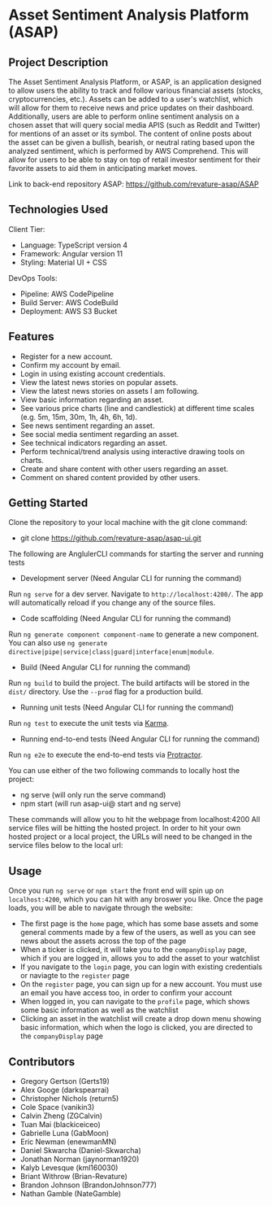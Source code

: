 # Asset Sentiment Analysis Platform (ASAP)

## Project Description

The Asset Sentiment Analysis Platform, or ASAP, is an application designed to allow users the ability to track and follow various financial assets (stocks, cryptocurrencies, etc.). Assets can be added to a user's watchlist, which will allow for them to receive news and price updates on their dashboard. Additionally, users are able to perform online sentiment analysis on a chosen asset that will query social media APIS (such as Reddit and Twitter) for mentions of an asset or its symbol. The content of online posts about the asset can be given a bullish, bearish, or neutral rating based upon the analyzed sentiment, which is performed by AWS Comprehend. This will allow for users to be able to stay on top of retail investor sentiment for their favorite assets to aid them in anticipating market moves.

Link to back-end repository ASAP: https://github.com/revature-asap/ASAP

## Technologies Used

Client Tier:
  - Language: TypeScript version 4
  - Framework: Angular version 11
  - Styling: Material UI + CSS

DevOps Tools:
  - Pipeline: AWS CodePipeline
  - Build Server: AWS CodeBuild
  - Deployment: AWS S3 Bucket

## Features

* Register for a new account.
* Confirm my account by email.
* Login in using existing account credentials.
* View the latest news stories on popular assets.
* View the latest news stories on assets I am following.
* View basic information regarding an asset.
* See various price charts (line and candlestick) at different time scales (e.g. 5m, 15m, 30m, 1h, 4h, 6h, 1d).
* See news sentiment regarding an asset.
* See social media sentiment regarding an asset.
* See technical indicators regarding an asset.
* Perform technical/trend analysis using interactive drawing tools on charts.
* Create and share content with other users regarding an asset.
* Comment on shared content provided by other users.

## Getting Started

Clone the repository to your local machine with the git clone command:

- git clone https://github.com/revature-asap/asap-ui.git

The following are AnglulerCLI commands for starting the server and running tests

* Development server (Need Angular CLI for running the command)

Run `ng serve` for a dev server. Navigate to `http://localhost:4200/`. The app will automatically reload if you change any of the source files.

* Code scaffolding (Need Angular CLI for running the command)

Run `ng generate component component-name` to generate a new component. You can also use `ng generate directive|pipe|service|class|guard|interface|enum|module`.

* Build (Need Angular CLI for running the command)

Run `ng build` to build the project. The build artifacts will be stored in the `dist/` directory. Use the `--prod` flag for a production build.

* Running unit tests (Need Angular CLI for running the command)

Run `ng test` to execute the unit tests via [Karma](https://karma-runner.github.io).

* Running end-to-end tests (Need Angular CLI for running the command)

Run `ng e2e` to execute the end-to-end tests via [Protractor](http://www.protractortest.org/).
   
You can use either of the two following commands to locally host the project:

- ng serve (will only run the serve command)
- npm start (will run asap-ui@<version> start and ng serve)

These commands will allow you to hit the webpage from localhost:4200
All service files will be hitting the hosted project. In order to hit your own hosted project or a local project, the URLs will need to be changed in the service files below to the local url:

## Usage

Once you run `ng serve` or `npm start` the front end will spin up on `localhost:4200`, which you can hit with any broswer you like. Once the page loads, you will be able to navigate through the website:

- The first page is the `home` page, which has some base assets and some general comments made by a few of the users, as well as you can see news about the assets across the top of the page
- When a ticker is clicked, it will take you to the `companyDisplay` page, which if you are logged in, allows you to add the asset to your watchlist
- If you navigate to the `login` page, you can login with existing credentials or naviagte to the `register` page
- On the `register` page, you can sign up for a new account. You must use an email you have access too, in order to confirm your account
- When logged in, you can navigate to the `profile` page, which shows some basic information as well as the watchlist
- Clicking an asset in the watchlist will create a drop down menu showing basic information, which when the logo is clicked, you are directed to the `companyDisplay` page

## Contributors

- Gregory Gertson (Gerts19)
- Alex Googe (darkspearrai)
- Christopher Nichols (return5)
- Cole Space (vanikin3)
- Calvin Zheng (ZGCalvin)
- Tuan Mai (blackiceiceo)
- Gabrielle Luna (GabMoon)
- Eric Newman (enewmanMN)
- Daniel Skwarcha (Daniel-Skwarcha)
- Jonathan Norman (jaynorman1920)
- Kalyb Levesque (kml160030)
- Briant Withrow (Brian-Revature)
- Brandon Johnson (BrandonJohnson777)
- Nathan Gamble (NateGamble)
